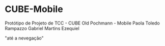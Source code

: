 # CUBE-Mobile
Protótipo de Projeto de TCC - CUBE Old Pochmann - Mobile
Paola Toledo Rampazzo
Gabriel Martins Ezequiel

"até a nevegação"